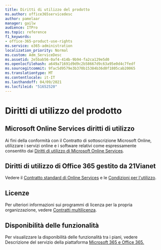 ```yaml
---
title: Diritti di utilizzo del prodotto
ms.author: office365servicedesc
author: pamelaar
manager: gailw
audience: ITPro
ms.topic: reference
f1_keywords:
- office-365-product-use-rights
ms.service: o365-administration
localization_priority: Normal
ms.custom: Adm_ServiceDesc
ms.assetid: 2e5bab56-0af4-414b-9b94-fa2ca129e5d0
ms.openlocfilehash: a649a71691d9d9c2b58667d9c63a95e0d4c7fedf
ms.sourcegitcommit: 9fac5d9579e3b370b15384b36d0f1805cab20065
ms.translationtype: MT
ms.contentlocale: it-IT
ms.lasthandoff: 04/09/2021
ms.locfileid: "51652520"
---
```

# <a name="product-use-rights"></a>Diritti di utilizzo del prodotto

## <a name="microsoft-online-services-use-rights"></a>Microsoft Online Services diritti di utilizzo

Ai fini della conformità con il Contratto di sottoscrizione Microsoft Online, utilizzare i servizi online e i software relativi come espressamente consentito dai [Diritti di utilizzo di Microsoft Online Services](https://www.microsoftvolumelicensing.com/DocumentSearch.aspx?Mode=3&DocumentTypeId=37&ShowArchived=true).
  
## <a name="office-365-operated-by-21vianet-use-rights"></a>Diritti di utilizzo di Office 365 gestito da 21Vianet

Vedere il [Contratto standard di Online Services](https://www.21vbluecloud.com/office365/O365-AgreeWebDir/) e le [Condizioni per l'utilizzo](https://www.21vbluecloud.com/office365/O365-TOU/).
  
## <a name="licensing"></a>Licenze

Per ulteriori informazioni sui programmi di licenza per la propria organizzazione, vedere [Contratti multilicenza](https://go.microsoft.com/fwlink/?LinkId=393693).
  
## <a name="feature-availability"></a>Disponibilità delle funzionalità

Per visualizzare la disponibilità delle funzionalità tra i piani, vedere Descrizione del servizio della piattaforma [Microsoft 365 e Office 365.](office-365-platform-service-description.md)
  

